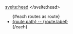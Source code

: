 <script>  
  import {loadRoutes} from '/src/metadata'
  
  const routes = loadRoutes()
</script>

<svelte:head>
    <title>Welcome - Posts</title>
</svelte:head>

<ul>
{#each routes as route}
    <li>
        <a href={route.path}>{route.path} -- {route.label}</a>
    </li>
{/each}
</ul>
